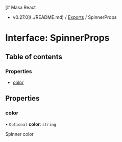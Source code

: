 [# Masa React
 - v0.27.0](../README.md) / [Exports](../modules.md) / SpinnerProps

# Interface: SpinnerProps

## Table of contents

### Properties

- [color](SpinnerProps.md#color)

## Properties

### color

• `Optional` **color**: `string`

Spinner color

